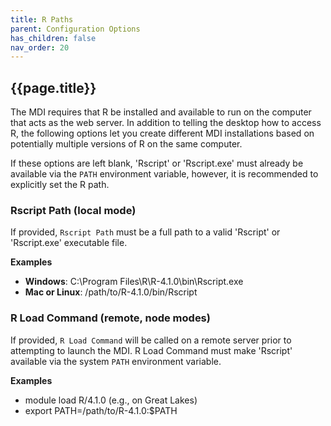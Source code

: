 ```yaml
---
title: R Paths
parent: Configuration Options
has_children: false
nav_order: 20
---
```


## {{page.title}}

The MDI requires that R be installed and available to run
on the computer that acts as the web server. In addition
to telling the desktop how to access R, the following options
let you create different MDI installations based on potentially
multiple versions of R on the same computer.

If these options are left blank, 'Rscript' or 'Rscript.exe' 
must already be available via the `PATH` environment variable,
however, it is recommended to explicitly set the R path.

### Rscript Path (local mode)

If provided, `Rscript Path` must be a full path to a valid
'Rscript' or 'Rscript.exe' executable file.

**Examples**

- **Windows**: C:\Program Files\R\R-4.1.0\bin\Rscript.exe
- **Mac or Linux**: /path/to/R-4.1.0/bin/Rscript

### R Load Command (remote, node modes)

If provided, `R Load Command` will be called on a remote
server prior to attempting to launch the MDI. 
R Load Command must make 'Rscript' available 
via the system <code>PATH</code> environment variable.

**Examples**

- module load R/4.1.0 (e.g., on Great Lakes)
- export PATH=/path/to/R-4.1.0:$PATH
